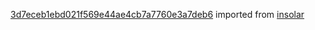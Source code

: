 [3d7eceb1ebd021f569e44ae4cb7a7760e3a7deb6](https://github.com/insolar/insolar/commit/3d7eceb1ebd021f569e44ae4cb7a7760e3a7deb6) imported from [insolar](https://github.com/insolar/insolar)
